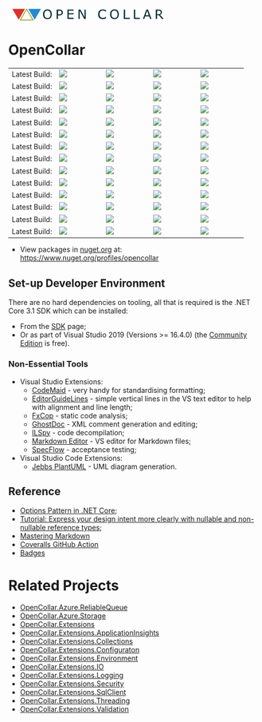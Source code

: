 ![Open Collar](./media/opencollar-logo-320x25x32.png) 
# OpenCollar

<table style="border-style: none; width: 100%;">
    <tr style="border-style: none;">
        <td style="width: 20%; border-style: none;">Latest Build:</td>
        <td style="width: 20%; border-style: none;"><a href="https://github.com/open-collar/OpenCollar.Extensions/actions"><img src="https://img.shields.io/github/workflow/status/open-collar/OpenCollar.Extensions/Build and Deploy"/></a></td>
        <td style="width: 20%; border-style: none;"><a href="https://coveralls.io/github/open-collar/OpenCollar.Extensions?branch=master"><img src="https://coveralls.io/repos/github/open-collar/OpenCollar.Extensions/badge.svg?branch=master"/></a></td>
        <td style="width: 20%; border-style: none;"><a href="https://www.nuget.org/packages/OpenCollar.Extensions/"><img src="https://img.shields.io/nuget/vpre/OpenCollar.Extensions?color=green"/></a></td>
        <td style="width: 20%; border-style: none;"><a href="https://open-collar.github.io/OpenCollar.Extensions/articles/intro.html"><img src="https://img.shields.io/nuget/dt/OpenCollar.Extensions?color=green"/></a></td>
    </tr>
    <tr style="border-style: none;">
        <td style="width: 20%; border-style: none;">Latest Build:</td>
        <td style="width: 20%; border-style: none;"><a href="https://github.com/open-collar/OpenCollar.Azure.ReliableQueue/actions"><img src="https://img.shields.io/github/workflow/status/open-collar/OpenCollar.Azure.ReliableQueue/Build and Deploy"/></a></td>
        <td style="width: 20%; border-style: none;"><a href="https://coveralls.io/github/open-collar/OpenCollar.Azure.ReliableQueue?branch=master"><img src="https://coveralls.io/repos/github/open-collar/OpenCollar.Azure.ReliableQueue/badge.svg?branch=master"/></a></td>
        <td style="width: 20%; border-style: none;"><a href="https://www.nuget.org/packages/OpenCollar.Azure.ReliableQueue/"><img src="https://img.shields.io/nuget/vpre/OpenCollar.Azure.ReliableQueue?color=green"/></a></td>
        <td style="width: 20%; border-style: none;"><a href="https://open-collar.github.io/OpenCollar.Azure.ReliableQueue/articles/intro.html"><img src="https://img.shields.io/nuget/dt/OpenCollar.Azure.ReliableQueue?color=green"/></a></td>
    </tr>
    <tr style="border-style: none;">
        <td style="width: 20%; border-style: none;">Latest Build:</td>
        <td style="width: 20%; border-style: none;"><a href="https://github.com/open-collar/OpenCollar.Azure.Storage/actions"><img src="https://img.shields.io/github/workflow/status/open-collar/OpenCollar.Azure.Storage/Build and Deploy"/></a></td>
        <td style="width: 20%; border-style: none;"><a href="https://coveralls.io/github/open-collar/OpenCollar.Azure.Storage?branch=master"><img src="https://coveralls.io/repos/github/open-collar/OpenCollar.Azure.Storage/badge.svg?branch=master"/></a></td>
        <td style="width: 20%; border-style: none;"><a href="https://www.nuget.org/packages/OpenCollar.Azure.Storage/"><img src="https://img.shields.io/nuget/vpre/OpenCollar.Azure.Storage?color=green"/></a></td>
        <td style="width: 20%; border-style: none;"><a href="https://open-collar.github.io/OpenCollar.Azure.Storage/articles/intro.html"><img src="https://img.shields.io/nuget/dt/OpenCollar.Azure.Storage?color=green"/></a></td>
    </tr>
    <tr style="border-style: none;">
        <td style="width: 20%; border-style: none;">Latest Build:</td>
        <td style="width: 20%; border-style: none;"><a href="https://github.com/open-collar/OpenCollar.Extensions.ApplicationInsights/actions"><img src="https://img.shields.io/github/workflow/status/open-collar/OpenCollar.Extensions.ApplicationInsights/Build and Deploy"/></a></td>
        <td style="width: 20%; border-style: none;"><a href="https://coveralls.io/github/open-collar/OpenCollar.Extensions.ApplicationInsights?branch=master"><img src="https://coveralls.io/repos/github/open-collar/OpenCollar.Extensions.ApplicationInsights/badge.svg?branch=master"/></a></td>
        <td style="width: 20%; border-style: none;"><a href="https://www.nuget.org/packages/OpenCollar.Extensions.ApplicationInsights/"><img src="https://img.shields.io/nuget/vpre/OpenCollar.Extensions.ApplicationInsights?color=green"/></a></td>
        <td style="width: 20%; border-style: none;"><a href="https://open-collar.github.io/OpenCollar.Extensions.ApplicationInsights/articles/intro.html"><img src="https://img.shields.io/nuget/dt/OpenCollar.Extensions.ApplicationInsights?color=green"/></a></td>
    </tr>
    <tr style="border-style: none;">
        <td style="width: 20%; border-style: none;">Latest Build:</td>
        <td style="width: 20%; border-style: none;"><a href="https://github.com/open-collar/OpenCollar.Extensions.Collections/actions"><img src="https://img.shields.io/github/workflow/status/open-collar/OpenCollar.Extensions.Collections/Build and Deploy"/></a></td>
        <td style="width: 20%; border-style: none;"><a href="https://coveralls.io/github/open-collar/OpenCollar.Extensions.Collections?branch=master"><img src="https://coveralls.io/repos/github/open-collar/OpenCollar.Extensions.Collections/badge.svg?branch=master"/></a></td>
        <td style="width: 20%; border-style: none;"><a href="https://www.nuget.org/packages/OpenCollar.Extensions.Collections/"><img src="https://img.shields.io/nuget/vpre/OpenCollar.Extensions.Collections?color=green"/></a></td>
        <td style="width: 20%; border-style: none;"><a href="https://open-collar.github.io/OpenCollar.Extensions.Collections/articles/intro.html"><img src="https://img.shields.io/nuget/dt/OpenCollar.Extensions.Collections?color=green"/></a></td>
    </tr>
    <tr style="border-style: none;">
        <td style="width: 20%; border-style: none;">Latest Build:</td>
        <td style="width: 20%; border-style: none;"><a href="https://github.com/open-collar/OpenCollar.Extensions.Configuration/actions"><img src="https://img.shields.io/github/workflow/status/open-collar/OpenCollar.Extensions.Configuration/Build and Deploy"/></a></td>
        <td style="width: 20%; border-style: none;"><a href="https://coveralls.io/github/open-collar/OpenCollar.Extensions.Configuration?branch=master"><img src="https://coveralls.io/repos/github/open-collar/OpenCollar.Extensions.Configuration/badge.svg?branch=master"/></a></td>
        <td style="width: 20%; border-style: none;"><a href="https://www.nuget.org/packages/OpenCollar.Extensions.Configuration/"><img src="https://img.shields.io/nuget/vpre/OpenCollar.Extensions.Configuration?color=green"/></a></td>
        <td style="width: 20%; border-style: none;"><a href="https://open-collar.github.io/OpenCollar.Extensions.Configuration/articles/intro.html"><img src="https://img.shields.io/nuget/dt/OpenCollar.Extensions.Configuration?color=green"/></a></td>
    </tr>
    <tr style="border-style: none;">
        <td style="width: 20%; border-style: none;">Latest Build:</td>
        <td style="width: 20%; border-style: none;"><a href="https://github.com/open-collar/OpenCollar.Extensions.Environment/actions"><img src="https://img.shields.io/github/workflow/status/open-collar/OpenCollar.Extensions.Environment/Build and Deploy"/></a></td>
        <td style="width: 20%; border-style: none;"><a href="https://coveralls.io/github/open-collar/OpenCollar.Extensions.Environment?branch=master"><img src="https://coveralls.io/repos/github/open-collar/OpenCollar.Extensions.Environment/badge.svg?branch=master"/></a></td>
        <td style="width: 20%; border-style: none;"><a href="https://www.nuget.org/packages/OpenCollar.Extensions.Environment/"><img src="https://img.shields.io/nuget/vpre/OpenCollar.Extensions.Environment?color=green"/></a></td>
        <td style="width: 20%; border-style: none;"><a href="https://open-collar.github.io/OpenCollar.Extensions.Environment/articles/intro.html"><img src="https://img.shields.io/nuget/dt/OpenCollar.Extensions.Environment?color=green"/></a></td>
    </tr>
    <tr style="border-style: none;">
        <td style="width: 20%; border-style: none;">Latest Build:</td>
        <td style="width: 20%; border-style: none;"><a href="https://github.com/open-collar/OpenCollar.Extensions.IO/actions"><img src="https://img.shields.io/github/workflow/status/open-collar/OpenCollar.Extensions.IO/Build and Deploy"/></a></td>
        <td style="width: 20%; border-style: none;"><a href="https://coveralls.io/github/open-collar/OpenCollar.Extensions.IO?branch=master"><img src="https://coveralls.io/repos/github/open-collar/OpenCollar.Extensions.IO/badge.svg?branch=master"/></a></td>
        <td style="width: 20%; border-style: none;"><a href="https://www.nuget.org/packages/OpenCollar.Extensions.IO/"><img src="https://img.shields.io/nuget/vpre/OpenCollar.Extensions.IO?color=green"/></a></td>
        <td style="width: 20%; border-style: none;"><a href="https://open-collar.github.io/OpenCollar.Extensions.IO/articles/intro.html"><img src="https://img.shields.io/nuget/dt/OpenCollar.Extensions.IO?color=green"/></a></td>
    </tr>
    <tr style="border-style: none;">
        <td style="width: 20%; border-style: none;">Latest Build:</td>
        <td style="width: 20%; border-style: none;"><a href="https://github.com/open-collar/OpenCollar.Extensions.Logging/actions"><img src="https://img.shields.io/github/workflow/status/open-collar/OpenCollar.Extensions.Logging/Build and Deploy"/></a></td>
        <td style="width: 20%; border-style: none;"><a href="https://coveralls.io/github/open-collar/OpenCollar.Extensions.Logging?branch=master"><img src="https://coveralls.io/repos/github/open-collar/OpenCollar.Extensions.Logging/badge.svg?branch=master"/></a></td>
        <td style="width: 20%; border-style: none;"><a href="https://www.nuget.org/packages/OpenCollar.Extensions.Logging/"><img src="https://img.shields.io/nuget/vpre/OpenCollar.Extensions.Logging?color=green"/></a></td>
        <td style="width: 20%; border-style: none;"><a href="https://open-collar.github.io/OpenCollar.Extensions.Logging/articles/intro.html"><img src="https://img.shields.io/nuget/dt/OpenCollar.Extensions.Logging?color=green"/></a></td>
    </tr>
    <tr style="border-style: none;">
        <td style="width: 20%; border-style: none;">Latest Build:</td>
        <td style="width: 20%; border-style: none;"><a href="https://github.com/open-collar/OpenCollar.Extensions.Security/actions"><img src="https://img.shields.io/github/workflow/status/open-collar/OpenCollar.Extensions.Security/Build and Deploy"/></a></td>
        <td style="width: 20%; border-style: none;"><a href="https://coveralls.io/github/open-collar/OpenCollar.Extensions.Security?branch=master"><img src="https://coveralls.io/repos/github/open-collar/OpenCollar.Extensions.Security/badge.svg?branch=master"/></a></td>
        <td style="width: 20%; border-style: none;"><a href="https://www.nuget.org/packages/OpenCollar.Extensions.Security/"><img src="https://img.shields.io/nuget/vpre/OpenCollar.Extensions.Security?color=green"/></a></td>
        <td style="width: 20%; border-style: none;"><a href="https://open-collar.github.io/OpenCollar.Extensions.Security/articles/intro.html"><img src="https://img.shields.io/nuget/dt/OpenCollar.Extensions.Security?color=green"/></a></td>
    </tr>
    <tr style="border-style: none;">
        <td style="width: 20%; border-style: none;">Latest Build:</td>
        <td style="width: 20%; border-style: none;"><a href="https://github.com/open-collar/OpenCollar.Extensions.SqlClient/actions"><img src="https://img.shields.io/github/workflow/status/open-collar/OpenCollar.Extensions.SqlClient/Build and Deploy"/></a></td>
        <td style="width: 20%; border-style: none;"><a href="https://coveralls.io/github/open-collar/OpenCollar.Extensions.SqlClient?branch=master"><img src="https://coveralls.io/repos/github/open-collar/OpenCollar.Extensions.SqlClient/badge.svg?branch=master"/></a></td>
        <td style="width: 20%; border-style: none;"><a href="https://www.nuget.org/packages/OpenCollar.Extensions.SqlClient/"><img src="https://img.shields.io/nuget/vpre/OpenCollar.Extensions.SqlClient?color=green"/></a></td>
        <td style="width: 20%; border-style: none;"><a href="https://open-collar.github.io/OpenCollar.Extensions.SqlClient/articles/intro.html"><img src="https://img.shields.io/nuget/dt/OpenCollar.Extensions.SqlClient?color=green"/></a></td>
    </tr>
    <tr style="border-style: none;">
        <td style="width: 20%; border-style: none;">Latest Build:</td>
        <td style="width: 20%; border-style: none;"><a href="https://github.com/open-collar/OpenCollar.Extensions.Threading/actions"><img src="https://img.shields.io/github/workflow/status/open-collar/OpenCollar.Extensions.Threading/Build and Deploy"/></a></td>
        <td style="width: 20%; border-style: none;"><a href="https://coveralls.io/github/open-collar/OpenCollar.Extensions.Threading?branch=master"><img src="https://coveralls.io/repos/github/open-collar/OpenCollar.Extensions.Threading/badge.svg?branch=master"/></a></td>
        <td style="width: 20%; border-style: none;"><a href="https://www.nuget.org/packages/OpenCollar.Extensions.Threading/"><img src="https://img.shields.io/nuget/vpre/OpenCollar.Extensions.Threading?color=green"/></a></td>
        <td style="width: 20%; border-style: none;"><a href="https://open-collar.github.io/OpenCollar.Extensions.Threading/articles/intro.html"><img src="https://img.shields.io/nuget/dt/OpenCollar.Extensions.Threading?color=green"/></a></td>
    </tr>
    <tr style="border-style: none;">
        <td style="width: 20%; border-style: none;">Latest Build:</td>
        <td style="width: 20%; border-style: none;"><a href="https://github.com/open-collar/OpenCollar.Extensions.Validation/actions"><img src="https://img.shields.io/github/workflow/status/open-collar/OpenCollar.Extensions.Validation/Build and Deploy"/></a></td>
        <td style="width: 20%; border-style: none;"><a href="https://coveralls.io/github/open-collar/OpenCollar.Extensions.Validation?branch=master"><img src="https://coveralls.io/repos/github/open-collar/OpenCollar.Extensions.Validation/badge.svg?branch=master"/></a></td>
        <td style="width: 20%; border-style: none;"><a href="https://www.nuget.org/packages/OpenCollar.Extensions.Validation/"><img src="https://img.shields.io/nuget/vpre/OpenCollar.Extensions.Validation?color=green"/></a></td>
        <td style="width: 20%; border-style: none;"><a href="https://open-collar.github.io/OpenCollar.Extensions.Validation/articles/intro.html"><img src="https://img.shields.io/nuget/dt/OpenCollar.Extensions.Validation?color=green"/></a></td>
    </tr>
    <tr style="border-style: none;">
        <td style="width: 20%; border-style: none;">Latest Build:</td>
        <td style="width: 20%; border-style: none;"><a href="https://github.com/open-collar/OpenCollar.Extensions.SqlClient/actions"><img src="https://img.shields.io/github/workflow/status/open-collar/OpenCollar.Extensions.SqlClient/Build and Deploy"/></a></td>
        <td style="width: 20%; border-style: none;"><a href="https://coveralls.io/github/open-collar/OpenCollar.Extensions.SqlClient?branch=master"><img src="https://coveralls.io/repos/github/open-collar/OpenCollar.Extensions.SqlClient/badge.svg?branch=master"/></a></td>
        <td style="width: 20%; border-style: none;"><a href="https://www.nuget.org/packages/OpenCollar.Extensions.SqlClient/"><img src="https://img.shields.io/nuget/vpre/OpenCollar.Extensions.SqlClient?color=green"/></a></td>
        <td style="width: 20%; border-style: none;"><a href="https://open-collar.github.io/OpenCollar.Extensions.SqlClient/articles/intro.html"><img src="https://img.shields.io/nuget/dt/OpenCollar.Extensions.SqlClient?color=green"/></a></td>
    </tr>
</table>

 * View packages in [nuget.org](https://nuget.org) at: https://www.nuget.org/profiles/opencollar

## Set-up Developer Environment

There are no hard dependencies on tooling, all that is required is the 
.NET Core 3.1 SDK which can be installed:

 * From the [SDK](https://dotnet.microsoft.com/download/dotnet-core/3.1) page;
 * Or as part of Visual Studio 2019 (Versions >= 16.4.0) (the
   [Community Edition](https://visualstudio.microsoft.com/vs/community/) is
   free).

### Non-Essential Tools

 * Visual Studio Extensions:
     * [CodeMaid](http://www.codemaid.net/) - very handy for standardising
       formatting;
     * [EditorGuideLines](https://marketplace.visualstudio.com/items?itemName=PaulHarrington.EditorGuidelines) -
       simple vertical lines in the VS text editor to help with alignment and line length;
     * [FxCop](https://docs.microsoft.com/en-us/visualstudio/code-quality/install-fxcop-analyzers?view=vs-2019#to-install-fxcop-analyzers-as-a-vsix) -
       static code analysis;
     * [GhostDoc](https://submain.com/products/ghostdoc.aspx) - XML comment
       generation and editing;
     * [ILSpy](https://marketplace.visualstudio.com/items?itemName=SharpDevelopTeam.ILSpy) -
       code decompilation;
     * [Markdown Editor](https://github.com/madskristensen/MarkdownEditor) -
       VS editor for Markdown files;
     * [SpecFlow](https://specflow.org/) - acceptance testing;
 * Visual Studio Code Extensions:
   * [Jebbs PlantUML](https://marketplace.visualstudio.com/items?itemName=jebbs.plantuml) - UML diagram generation.

## Reference

 * [Options Pattern in .NET Core](https://codeburst.io/options-pattern-in-net-core-a50285aeb18d);
 * [Tutorial: Express your design intent more clearly with nullable and non-nullable reference types](https://docs.microsoft.com/en-us/dotnet/csharp/tutorials/nullable-reference-types);
 * [Mastering Markdown](https://guides.github.com/features/mastering-markdown/)
 * [Coveralls GitHub Action](https://github.com/marketplace/actions/coveralls-github-action)
 * [Badges](https://shields.io/category/build)

# Related Projects

* [OpenCollar.Azure.ReliableQueue](https://github.com/open-collar/OpenCollar.Azure.ReliableQueue)
* [OpenCollar.Azure.Storage](https://github.com/open-collar/OpenCollar.Azure.Storage)
* [OpenCollar.Extensions](https://github.com/open-collar/OpenCollar.Extensions)
* [OpenCollar.Extensions.ApplicationInsights](https://github.com/open-collar/OpenCollar.Extensions.ApplicationInsights)
* [OpenCollar.Extensions.Collections](https://github.com/open-collar/OpenCollar.Extensions.Collections)
* [OpenCollar.Extensions.Configuraton](https://github.com/open-collar/OpenCollar.Extensions.Configuraton)
* [OpenCollar.Extensions.Environment](https://github.com/open-collar/OpenCollar.Extensions.Environment)
* [OpenCollar.Extensions.IO](https://github.com/open-collar/OpenCollar.Extensions.IO)
* [OpenCollar.Extensions.Logging](https://github.com/open-collar/OpenCollar.Extensions.Logging)
* [OpenCollar.Extensions.Security](https://github.com/open-collar/OpenCollar.Extensions.Security)
* [OpenCollar.Extensions.SqlClient](https://github.com/open-collar/OpenCollar.Extensions.SqlClient)
* [OpenCollar.Extensions.Threading](https://github.com/open-collar/OpenCollar.Extensions.Threading)
* [OpenCollar.Extensions.Validation](https://github.com/open-collar/OpenCollar.Extensions.Validation)
